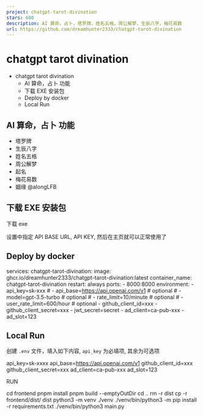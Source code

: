 ```yaml
---
project: chatgpt-tarot-divination
stars: 600
description: AI 算命，占卜，塔罗牌，姓名五格，周公解梦，生辰八字，梅花易数
url: https://github.com/dreamhunter2333/chatgpt-tarot-divination
---
```


chatgpt tarot divination
========================

-   chatgpt tarot divination
    -   AI 算命，占卜 功能
    -   下载 EXE 安装包
    -   Deploy by docker
    -   Local Run

AI 算命，占卜 功能
-----------

-   塔罗牌
-   生辰八字
-   姓名五格
-   周公解梦
-   起名
-   梅花易数
-   姻缘 @alongLFB

下载 EXE 安装包
----------

下载 exe

设置中指定 API BASE URL, API KEY, 然后在主页就可以正常使用了

Deploy by docker
----------------

services:
  chatgpt-tarot-divination:
    image: ghcr.io/dreamhunter2333/chatgpt-tarot-divination:latest
    container\_name: chatgpt-tarot-divination
    restart: always
    ports:
      - 8000:8000
    environment:
      - api\_key=sk-xxx
      # - api\_base=https://api.openai.com/v1 # optional
      # - model=gpt-3.5-turbo # optional
      # - rate\_limit=10/minute # optional
      # - user\_rate\_limit=600/hour # optional
      - github\_client\_id=xxx
      - github\_client\_secret=xxx
      - jwt\_secret=secret
      - ad\_client=ca-pub-xxx
      - ad\_slot=123

Local Run
---------

创建 `.env` 文件，填入如下内容, `api_key` 为必填项, 其余为可选项

api\_key=sk-xxxx
api\_base=https://api.openai.com/v1
github\_client\_id=xxx
github\_client\_secret=xxx
ad\_client=ca-pub-xxx
ad\_slot=123

RUN

cd frontend
pnpm install
pnpm build --emptyOutDir
cd ..
rm -r dist
cp -r frontend/dist/ dist
python3 -m venv ./venv
./venv/bin/python3 -m pip install -r requirements.txt
./venv/bin/python3 main.py
